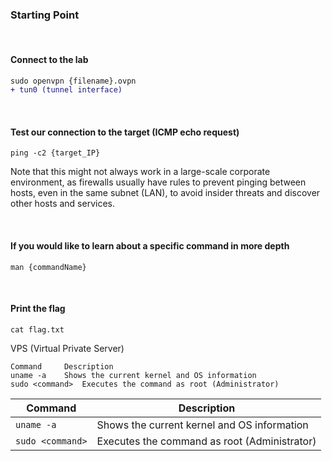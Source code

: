 ### Starting Point

<br>

#### Connect to the lab
```diff
sudo openvpn {filename}.ovpn
+ tun0 (tunnel interface)
```
<br>
    
#### Test our connection to the target (ICMP echo request)
```
ping -c2 {target_IP}
```
<p>Note that this might not always work in a large-scale corporate environment, as firewalls usually have rules
to prevent pinging between hosts, even in the same subnet (LAN), to avoid insider threats and discover other hosts and services.<p><br>


#### If you would like to learn about a specific command in more depth
```
man {commandName}
```
<br>
    
#### Print the flag
```
cat flag.txt
```

VPS (Virtual Private Server)

```
Command 	Description
uname -a 	Shows the current kernel and OS information
sudo <command> 	Executes the command as root (Administrator)
```
    
| **Command** | **Description** |
| --------------|-------------------|
|`uname -a`|  Shows the current kernel and OS information |
|`sudo <command>`| Executes the command as root (Administrator) |
